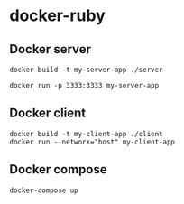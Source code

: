# docker-ruby

## Docker server
```
docker build -t my-server-app ./server

docker run -p 3333:3333 my-server-app
```

## Docker client
```
docker build -t my-client-app ./client
docker run --network="host" my-client-app
```

## Docker compose
```
docker-compose up
```